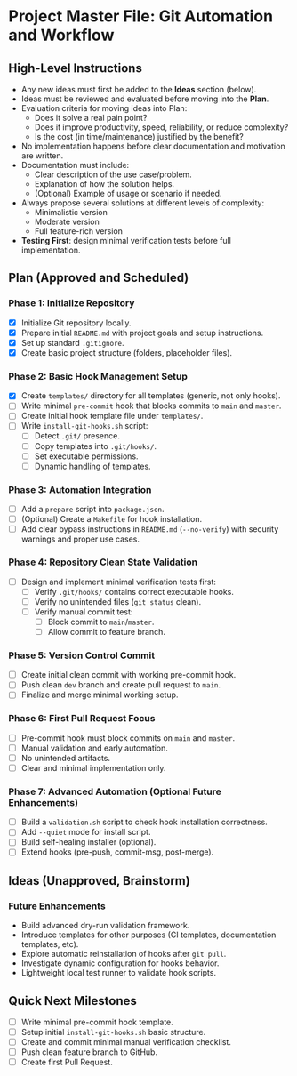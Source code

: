 # Project Master File: Git Automation and Workflow

## High-Level Instructions

- Any new ideas must first be added to the **Ideas** section (below).
- Ideas must be reviewed and evaluated before moving into the **Plan**.
- Evaluation criteria for moving ideas into Plan:
  - Does it solve a real pain point?
  - Does it improve productivity, speed, reliability, or reduce complexity?
  - Is the cost (in time/maintenance) justified by the benefit?
- No implementation happens before clear documentation and motivation are written.
- Documentation must include:
  - Clear description of the use case/problem.
  - Explanation of how the solution helps.
  - (Optional) Example of usage or scenario if needed.
- Always propose several solutions at different levels of complexity:
  - Minimalistic version
  - Moderate version
  - Full feature-rich version
- **Testing First**: design minimal verification tests before full implementation.

## Plan (Approved and Scheduled)

### Phase 1: Initialize Repository

- [x] Initialize Git repository locally.
- [x] Prepare initial `README.md` with project goals and setup instructions.
- [x] Set up standard `.gitignore`.
- [x] Create basic project structure (folders, placeholder files).

### Phase 2: Basic Hook Management Setup

- [x] Create `templates/` directory for all templates (generic, not only hooks).
- [ ] Write minimal `pre-commit` hook that blocks commits to `main` and `master`.
- [ ] Create initial hook template file under `templates/`.
- [ ] Write `install-git-hooks.sh` script:
  - [ ] Detect `.git/` presence.
  - [ ] Copy templates into `.git/hooks/`.
  - [ ] Set executable permissions.
  - [ ] Dynamic handling of templates.

### Phase 3: Automation Integration

- [ ] Add a `prepare` script into `package.json`.
- [ ] (Optional) Create a `Makefile` for hook installation.
- [ ] Add clear bypass instructions in `README.md` (`--no-verify`) with security warnings and proper use cases.

### Phase 4: Repository Clean State Validation

- [ ] Design and implement minimal verification tests first:
  - [ ] Verify `.git/hooks/` contains correct executable hooks.
  - [ ] Verify no unintended files (`git status` clean).
  - [ ] Verify manual commit test:
    - [ ] Block commit to `main`/`master`.
    - [ ] Allow commit to feature branch.

### Phase 5: Version Control Commit

- [ ] Create initial clean commit with working pre-commit hook.
- [ ] Push clean `dev` branch and create pull request to `main`.
- [ ] Finalize and merge minimal working setup.

### Phase 6: First Pull Request Focus

- [ ] Pre-commit hook must block commits on `main` and `master`.
- [ ] Manual validation and early automation.
- [ ] No unintended artifacts.
- [ ] Clear and minimal implementation only.

### Phase 7: Advanced Automation (Optional Future Enhancements)

- [ ] Build a `validation.sh` script to check hook installation correctness.
- [ ] Add `--quiet` mode for install script.
- [ ] Build self-healing installer (optional).
- [ ] Extend hooks (pre-push, commit-msg, post-merge).

## Ideas (Unapproved, Brainstorm)

### Future Enhancements

- Build advanced dry-run validation framework.
- Introduce templates for other purposes (CI templates, documentation templates, etc).
- Explore automatic reinstallation of hooks after `git pull`.
- Investigate dynamic configuration for hooks behavior.
- Lightweight local test runner to validate hook scripts.

## Quick Next Milestones

- [ ] Write minimal pre-commit hook template.
- [ ] Setup initial `install-git-hooks.sh` basic structure.
- [ ] Create and commit minimal manual verification checklist.
- [ ] Push clean feature branch to GitHub.
- [ ] Create first Pull Request.
